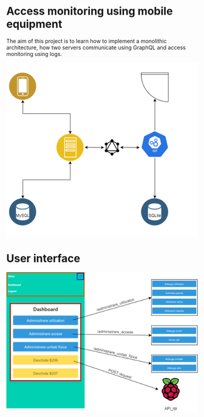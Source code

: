 
# Access monitoring using mobile equipment

The aim of this project is to learn how to implement a monolithic architecture, how two servers communicate using GraphQL and access monitoring using logs.

![alt text](https://github.com/YeLLoLS/access-monitoring-using-mobile-equipment/blob/main/images/diagramaUML.png?raw=true)

# User interface

![alt text](https://github.com/YeLLoLS/access-monitoring-using-mobile-equipment/blob/main/images/panel.png?raw=true)
